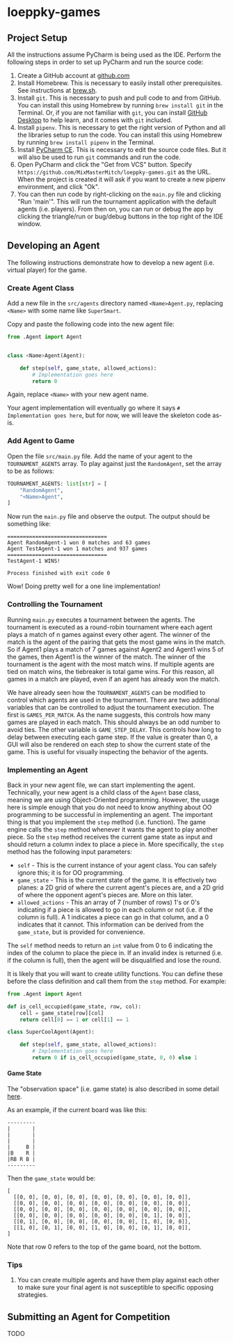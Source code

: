# loeppky-games

## Project Setup
All the instructions assume PyCharm is being used as the IDE. 
Perform the following steps in order to set up PyCharm and run the source code:
1. Create a GitHub account at [github.com](https://github.com/)
2. Install Homebrew. This is necessary to easily install other prerequisites. See instructions at [brew.sh](https://brew.sh/).
3. Install `git`. This is necessary to push and pull code to and from GitHub. You can install this using Homebrew by running `brew install git` in the Terminal. Or, if you are not familiar with `git`, you can install [GitHub Desktop](https://desktop.github.com/) to help learn, and it comes with `git` included.
4. Install `pipenv`. This is necessary to get the right version of Python and all the libraries setup to run the code. You can install this using Homebrew by running `brew install pipenv` in the Terminal.
5. Install [PyCharm CE](https://www.jetbrains.com/pycharm/download/#section=mac). This is necessary to edit the source code files. But it will also be used to run `git` commands and run the code.
6. Open PyCharm and click the "Get from VCS" button. Specify `https://github.com/MixMasterMitch/loeppky-games.git` as the URL. When the project is created it will ask if you want to create a new pipenv environment, and click "Ok".
7. You can then run code by right-clicking on the `main.py` file and clicking "Run 'main'". This will run the tournament application with the default agents (i.e. players). From then on, you can run or debug the app by clicking the triangle/run or bug/debug buttons in the top right of the IDE window.

## Developing an Agent
The following instructions demonstrate how to develop a new agent (i.e. virtual player) for the game.

### Create Agent Class
Add a new file in the `src/agents` directory named `<Name>Agent.py`, replacing `<Name>` with some name like `SuperSmart`.

Copy and paste the following code into the new agent file:
```python
from .Agent import Agent


class <Name>Agent(Agent):

    def step(self, game_state, allowed_actions):
        # Implementation goes here
        return 0
```

Again, replace `<Name>` with your new agent name.

Your agent implementation will eventually go where it says `# Implementation goes here`, but for now, we will leave the skeleton code as-is.

### Add Agent to Game
Open the file `src/main.py` file. Add the name of your agent to the `TOURNAMENT_AGENTS` array. To play against just the `RandomAgent`, set the array to be as follows:
```python
TOURNAMENT_AGENTS: list[str] = [
    "RandomAgent",
    "<Name>Agent",
]
```
Now run the `main.py` file and observe the output. The output should be something like:
```text
================================
Agent RandomAgent-1 won 0 matches and 63 games
Agent TestAgent-1 won 1 matches and 937 games
================================
TestAgent-1 WINS!

Process finished with exit code 0
```
Wow! Doing pretty well for a one line implementation!

### Controlling the Tournament
Running `main.py` executes a tournament between the agents. The tournament is executed as a round-robin tournament where each agent plays a match of n games against every other agent.
The winner of the match is the agent of the pairing that gets the most game wins in the match. So if Agent1 plays a match of 7 games against Agent2 and Agent1 wins 5 of the games, then Agent1 is the winner of the match.
The winner of the tournament is the agent with the most match wins. If multiple agents are tied on match wins, the tiebreaker is total game wins. For this reason, all games in a match are played, even if an agent has already won the match.

We have already seen how the `TOURNAMENT_AGENTS` can be modified to control which agents are used in the tournament. There are two additional variables that can be
controlled to adjust the tournament execution. The first is `GAMES_PER_MATCH`. As the name suggests, this controls how many games are played in each match. This should always be an odd number to avoid ties.
The other variable is `GAME_STEP_DELAY`. This controls how long to delay between executing each game step. If the value is greater than 0, a GUI will also be rendered on each step to show the current state of the game.
This is useful for visually inspecting the behavior of the agents.

### Implementing an Agent
Back in your new agent file, we can start implementing the agent. Technically, your new agent is a child class of the `Agent` base class, meaning we are using Object-Oriented programming. However, the usage here is simple enough that you do not need to know anything about OO programming to be successful in implementing an agent.
The important thing is that you implement the `step` method (i.e. function). The game engine calls the `step` method whenever it wants the agent to play another piece. So the `step` method receives the current game state as input and should return a column index to place a piece in. More specifically, the `step` method has the following input parameters:
* `self` - This is the current instance of your agent class. You can safely ignore this; it is for OO programming.
* `game_state` - This is the current state of the game. It is effectively two planes: a 2D grid of where the current agent's pieces are, and a 2D grid of where the opponent agent's pieces are. More on this later.
* `allowed_actions` - This an array of 7 (number of rows) 1's or 0's indicating if a piece is allowed to go in each column or not (i.e. if the column is full). A 1 indicates a piece can go in that column, and a 0 indicates that it cannot. This information can be derived from the `game_state`, but is provided for convenience.

The `self` method needs to return an `int` value from 0 to 6 indicating the index of the column to place the piece in. If an invalid index is returned (i.e. if the column is full), then the agent will be disqualified and lose the round.

It is likely that you will want to create utility functions. You can define these before the class definition and call them from the `step` method. For example:
```python
from .Agent import Agent

def is_cell_occupied(game_state, row, col):
    cell = game_state[row][col]
    return cell[0] == 1 or cell[1] == 1

class SuperCoolAgent(Agent):

    def step(self, game_state, allowed_actions):
        # Implementation goes here
        return 0 if is_cell_occupied(game_state, 0, 0) else 1
```

#### Game State
The "observation space" (i.e. game state) is also described in some detail [here](https://pettingzoo.farama.org/environments/classic/connect_four/).

As an example, if the current board was like this:
```text
---------
|       |
|       |
|       |
|     B |
|B    R |
|RB R B |
---------
```

Then the `game_state` would be:
```text
[
  [[0, 0], [0, 0], [0, 0], [0, 0], [0, 0], [0, 0], [0, 0]],
  [[0, 0], [0, 0], [0, 0], [0, 0], [0, 0], [0, 0], [0, 0]],
  [[0, 0], [0, 0], [0, 0], [0, 0], [0, 0], [0, 0], [0, 0]],
  [[0, 0], [0, 0], [0, 0], [0, 0], [0, 0], [0, 1], [0, 0]],
  [[0, 1], [0, 0], [0, 0], [0, 0], [0, 0], [1, 0], [0, 0]],
  [[1, 0], [0, 1], [0, 0], [1, 0], [0, 0], [0, 1], [0, 0]],
]
```
Note that row 0 refers to the top of the game board, not the bottom.

### Tips
1. You can create multiple agents and have them play against each other to make sure your final agent is not susceptible to specific opposing strategies.

## Submitting an Agent for Competition
TODO
